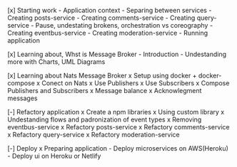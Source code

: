 [x] Starting work
    - Application context
    - Separing between services
    - Creating posts-service
    - Creating comments-service
    - Creating query-service
    - Pause, undestating brokens, orchestration vs coreography
    - Creating eventbus-service
    - Creating moderation-service
    - Running application

[x] Learning about, Whst is Message Broker
    - Introduction
    - Undestanding more with Charts, UML Diagrams

[x] Learning about Nats Message Broker
    x Setup using docker + docker-compose
    x Conect on Nats
    x Use Publishers
    x Use Subscribers
    x Compose Publishers and Subscribers
    x Message balance
    x Acknowlegment messages

[-] Refactory application
    x Create a npm libraries
    x Using custom library
    x Undestanding flows and padronization of event types
    x Removing eventbus-service
    x Refactory posts-service
    x Refactory comments-service
    x Refactory query-service
    x Refactory moderation-service

[-] Deploy
    x Preparing application
    - Deploy microservices on AWS(Heroku)
    - Deploy ui on Heroku or Netlify